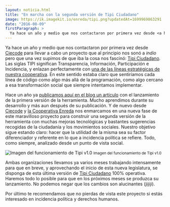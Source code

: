 ```yaml
---
layout: noticia.html
title: "En marcha con la segunda versión de Tipi Ciudadano"
image: https://ik.imagekit.io/enreda/tipi.png?updatedAt=1699969863291
date: "2016-08-09"
firstParagraph: >
  Ya hace un año y medio que nos contactaron por primera vez desde <a href="http://www.unmundosalvadorsoler.org/ciecode/" target="_blank">Ciecode</a> para llevar a cabo un proyecto que al principio nos sonó a *indio* pero que una vez supimos de que iba la cosa nos fascinó: <a href="http://tipiciudadano.es/" target="_blank">Tipi Ciudadano</a>. Las siglas TIPI significan Transparencia, Información, Participación e Incidencia, y enlazan perfectamente con **una de las líneas estratégicas de nuestra cooperativa**.
---
```


Ya hace un año y medio que nos contactaron por primera vez desde [Ciecode](http://www.unmundosalvadorsoler.org/ciecode/) para llevar a cabo un proyecto que al principio nos sonó a *indio* pero que una vez supimos de que iba la cosa nos fascinó: [Tipi Ciudadano](http://tipiciudadano.es/). Las siglas TIPI significan Transparencia, Información, Participación e Incidencia, y enlazan perfectamente con [una de las líneas estratégicas de nuestra cooperativa](http://enreda.coop/lineas/transparencia-y-participacion/). En este sentido estaba claro que sentiríamos cada línea de código como algo más allá de la programación, como algo cercano a esa transformación social que siempre intentamos implementar.

Hace un año ya [publicamos aquí en el blog un artículo](http://blog.enreda.coop/tipi-control-ciudadano-transparencia-y-participacion/) con el lanzamiento de la primera versión de la herramienta. Mucho aprendimos durante su desarrollo y más aun después de su publicación. Y de nuevo desde [Ciecode](http://www.unmundosalvadorsoler.org/ciecode/) y [la Cooperativa Enreda](http://enreda.coop) nos enmarcamos en una nueva fase de este maravilloso proyecto para construir una segunda versión de la herramienta con muchas mejoras tecnológicas y bastantes sugerencias recogidas de la ciudadanía y los movimientos  sociales. Nuestro objetivo sigue estando claro: hacer que la utilidad de la misma sea su factor diferenciador y referente en lo que a incidencia política se refiere. Todo, como siempre, analizado desde un punto de vista social.

![Imagen del funcionamiento de Tipi v1.0](https://ik.imagekit.io/enreda/tipo-funcionamiento.jpg?updatedAt=1699970893397)
<small>Imagen del funcionamiento de Tipi v1.0</small>


Ambas organizaciones llevamos ya varios meses trabajando intensamente para que en breve, y aprovechando el inicio de esta nueva legislatura, se disponga de esta última versión de [Tipi Ciudadano](http://tipiciudadano.es/) 100% operativa. Haremos todo lo posible para que en los próximos meses se produzca su lanzamiento. No podemos negar que los cambios son alucinantes (jijiji).

Por último te recomendamos que no pierdas de vista este proyecto si estás interesado en incidencia política y derechos humanos.